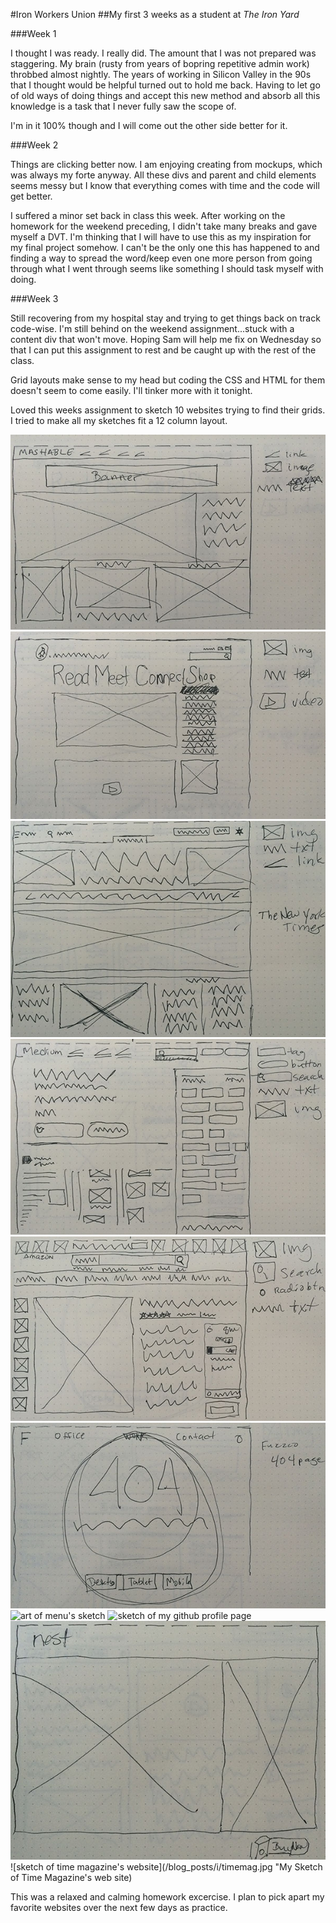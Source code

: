 #Iron Workers Union
##My first 3 weeks as a student at _The Iron Yard_

###Week 1

I thought I was ready. I really did. The amount that I was not prepared was staggering. My brain (rusty from years of bopring repetitive admin work) throbbed almost nightly. The years of working in Silicon Valley in the 90s that I thought would be helpful turned out to hold me back. Having to let go of old ways of doing things and accept this new method and absorb all this knowledge is a task that I never fully saw the scope of. 

I'm in it 100% though and I will come out the other side better for it.

###Week 2

Things are clicking better now. I am enjoying creating from mockups, which was always my forte anyway. All these divs and parent and child elements seems messy but I know that everything comes with time and the code will get better. 

I suffered a minor set back in class this week. After working on the homework for the weekend preceding, I didn't take many breaks and gave myself a DVT. I'm thinking that I will have to use this as my inspiration for my final project somehow. I can't be the only one this has happened to and finding a way to spread the word/keep even one more person from going through what I went through seems like something I should task myself with doing.

###Week 3 

Still recovering from my hospital stay and trying to get things back on track code-wise. I'm still behind on the weekend assignment...stuck with a content div that won't move. Hoping Sam will help me fix on Wednesday so that I can put this assignment to rest and be caught up with the rest of the class. 

Grid layouts make sense to my head but coding the CSS and HTML for them doesn't seem to come easily. I'll tinker more with it tonight.

Loved this weeks assignment to sketch 10 websites trying to find their grids. I tried to make all my sketches fit a 12 column layout.

![mashable sketch](/blog_posts/i/mashable.jpg "My Sketch of Mashable.com")
![penguin publishing sketch](/blog_posts/i/penguin.jpg "My Sketch of Penguin Publishing web site")
![new york times sketch](/blog_posts/i/nytimes.jpg "My Sketch of The New York Times web site")
![medium.com sketch](/blog_posts/i/medium.jpg "My Sketch of Medium.com")
![roomba's product page on amazon](/blog_posts/i/amazon.jpg "My Sketch of the Roomba product page on Amazon")
![fuzzco.com's 404 page sketch](/blog_posts/i/fuzzco.jpg "My Sketch of fuzzco.com's 404 page")
![art of menu's sketch](/blog_posts/i/artofmeny.jpg "My Sketch of Artofthemenu.com")
![sketch of my github profile page](/blog_posts/i/github.jpg "My sketch of my Github profile page")
![sketch of nest.com](/blog_posts/i/nest.jpg "My Sketch of nest.com")
![sketch of time magazine's website](/blog_posts/i/timemag.jpg "My Sketch of Time Magazine's web site)

This was a relaxed and calming homework excercise. I plan to pick apart my favorite websites over the next few days as practice.


